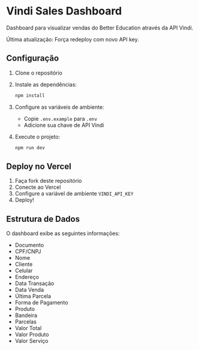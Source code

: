 # Vindi Sales Dashboard

Dashboard para visualizar vendas do Better Education através da API Vindi.

Última atualização: Força redeploy com novo API key.

## Configuração

1. Clone o repositório
2. Instale as dependências:
   ```bash
   npm install
   ```

3. Configure as variáveis de ambiente:
   - Copie `.env.example` para `.env`
   - Adicione sua chave de API Vindi

4. Execute o projeto:
   ```bash
   npm run dev
   ```

## Deploy no Vercel

1. Faça fork deste repositório
2. Conecte ao Vercel
3. Configure a variável de ambiente `VINDI_API_KEY`
4. Deploy!

## Estrutura de Dados

O dashboard exibe as seguintes informações:
- Documento
- CPF/CNPJ
- Nome
- Cliente
- Celular
- Endereço
- Data Transação
- Data Venda
- Última Parcela
- Forma de Pagamento
- Produto
- Bandeira
- Parcelas
- Valor Total
- Valor Produto
- Valor Serviço